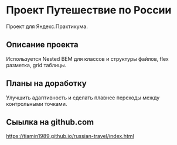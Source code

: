 # Проект Путешествие по России

Проект для Яндекс.Практикума.

## Описание проекта

Используется Nested BEM для классов и структуры файлов, flex разметка, grid таблицы.

## Планы на доработку

Улучшить адаптивность и сделать плавнее переходы между контрольными точками.

## Сыылка на github.com

https://tiamin1989.github.io/russian-travel/index.html
